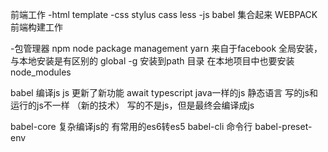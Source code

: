前端工作
    -html
    template
    -css
    stylus cass less
    -js
    babel
集合起来
WEBPACK
前端构建工作

-包管理器
npm node package management
yarn 来自于facebook
全局安装， 与本地安装是有区别的
global -g 安装到path 目录
在本地项目中也要安装
node_modules
 
babel 编译js
js 更新了新功能 await
typescript java一样的js 静态语言
写的js和运行的js不一样 （新的技术）
写的不是js，但是最终会编译成js

babel-core 复杂编译js的
有常用的es6转es5
babel-cli 命令行
babel-preset-env 